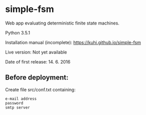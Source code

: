 # simple-fsm
Web app evaluating deterministic finite state machines.

Python 3.5.1

Installation manual (incomplete): https://kuhi.github.io/simple-fsm

Live version: Not yet available

Date of first release: 14. 6. 2016

## Before deployment:

Create file src/conf.txt containing:

```
e-mail address
password
smtp server
```
